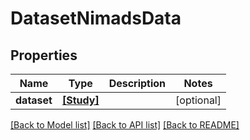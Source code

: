 # DatasetNimadsData


## Properties
Name | Type | Description | Notes
------------ | ------------- | ------------- | -------------
**dataset** | [**[Study]**](Study.md) |  | [optional] 

[[Back to Model list]](../README.md#documentation-for-models) [[Back to API list]](../README.md#documentation-for-api-endpoints) [[Back to README]](../README.md)


